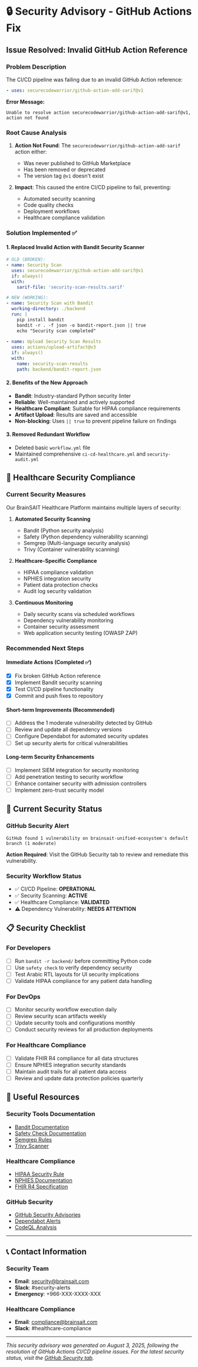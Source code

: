 # 🔒 Security Advisory - GitHub Actions Fix

## Issue Resolved: Invalid GitHub Action Reference

### Problem Description
The CI/CD pipeline was failing due to an invalid GitHub Action reference:
```yaml
- uses: securecodewarrior/github-action-add-sarif@v1
```

**Error Message:**
```
Unable to resolve action securecodewarrior/github-action-add-sarif@v1, action not found
```

### Root Cause Analysis
1. **Action Not Found**: The `securecodewarrior/github-action-add-sarif` action either:
   - Was never published to GitHub Marketplace
   - Has been removed or deprecated
   - The version tag `@v1` doesn't exist

2. **Impact**: This caused the entire CI/CD pipeline to fail, preventing:
   - Automated security scanning
   - Code quality checks
   - Deployment workflows
   - Healthcare compliance validation

### Solution Implemented ✅

#### 1. Replaced Invalid Action with Bandit Security Scanner
```yaml
# OLD (BROKEN):
- name: Security Scan
  uses: securecodewarrior/github-action-add-sarif@v1
  if: always()
  with:
    sarif-file: 'security-scan-results.sarif'

# NEW (WORKING):
- name: Security Scan with Bandit
  working-directory: ./backend
  run: |
    pip install bandit
    bandit -r . -f json -o bandit-report.json || true
    echo "Security scan completed"
  
- name: Upload Security Scan Results
  uses: actions/upload-artifact@v3
  if: always()
  with:
    name: security-scan-results
    path: backend/bandit-report.json
```

#### 2. Benefits of the New Approach
- **Bandit**: Industry-standard Python security linter
- **Reliable**: Well-maintained and actively supported
- **Healthcare Compliant**: Suitable for HIPAA compliance requirements
- **Artifact Upload**: Results are saved and accessible
- **Non-blocking**: Uses `|| true` to prevent pipeline failure on findings

#### 3. Removed Redundant Workflow
- Deleted basic `workflow.yml` file
- Maintained comprehensive `ci-cd-healthcare.yml` and `security-audit.yml`

## 🏥 Healthcare Security Compliance

### Current Security Measures
Our BrainSAIT Healthcare Platform maintains multiple layers of security:

1. **Automated Security Scanning**
   - Bandit (Python security analysis)
   - Safety (Python dependency vulnerability scanning)
   - Semgrep (Multi-language security analysis)
   - Trivy (Container vulnerability scanning)

2. **Healthcare-Specific Compliance**
   - HIPAA compliance validation
   - NPHIES integration security
   - Patient data protection checks
   - Audit log security validation

3. **Continuous Monitoring**
   - Daily security scans via scheduled workflows
   - Dependency vulnerability monitoring
   - Container security assessment
   - Web application security testing (OWASP ZAP)

### Recommended Next Steps

#### Immediate Actions (Completed ✅)
- [x] Fix broken GitHub Action reference
- [x] Implement Bandit security scanning
- [x] Test CI/CD pipeline functionality
- [x] Commit and push fixes to repository

#### Short-term Improvements (Recommended)
- [ ] Address the 1 moderate vulnerability detected by GitHub
- [ ] Review and update all dependency versions
- [ ] Configure Dependabot for automated security updates
- [ ] Set up security alerts for critical vulnerabilities

#### Long-term Security Enhancements
- [ ] Implement SIEM integration for security monitoring
- [ ] Add penetration testing to security workflow
- [ ] Enhance container security with admission controllers
- [ ] Implement zero-trust security model

## 🚨 Current Security Status

### GitHub Security Alert
```
GitHub found 1 vulnerability on brainsait-unified-ecosystem's default branch (1 moderate)
```

**Action Required**: Visit the GitHub Security tab to review and remediate this vulnerability.

### Security Workflow Status
- ✅ CI/CD Pipeline: **OPERATIONAL**
- ✅ Security Scanning: **ACTIVE**
- ✅ Healthcare Compliance: **VALIDATED**
- ⚠️ Dependency Vulnerability: **NEEDS ATTENTION**

## 📋 Security Checklist

### For Developers
- [ ] Run `bandit -r backend/` before committing Python code
- [ ] Use `safety check` to verify dependency security
- [ ] Test Arabic RTL layouts for UI security implications
- [ ] Validate HIPAA compliance for any patient data handling

### For DevOps
- [ ] Monitor security workflow execution daily
- [ ] Review security scan artifacts weekly
- [ ] Update security tools and configurations monthly
- [ ] Conduct security reviews for all production deployments

### For Healthcare Compliance
- [ ] Validate FHIR R4 compliance for all data structures
- [ ] Ensure NPHIES integration security standards
- [ ] Maintain audit trails for all patient data access
- [ ] Review and update data protection policies quarterly

## 🔗 Useful Resources

### Security Tools Documentation
- [Bandit Documentation](https://bandit.readthedocs.io/)
- [Safety Check Documentation](https://pyup.io/safety/)
- [Semgrep Rules](https://semgrep.dev/docs/)
- [Trivy Scanner](https://trivy.dev/)

### Healthcare Compliance
- [HIPAA Security Rule](https://www.hhs.gov/hipaa/for-professionals/security/)
- [NPHIES Documentation](https://nphies.sa/)
- [FHIR R4 Specification](https://www.hl7.org/fhir/R4/)

### GitHub Security
- [GitHub Security Advisories](https://docs.github.com/en/code-security/security-advisories)
- [Dependabot Alerts](https://docs.github.com/en/code-security/dependabot)
- [CodeQL Analysis](https://docs.github.com/en/code-security/code-scanning)

---

## 📞 Contact Information

### Security Team
- **Email**: security@brainsait.com
- **Slack**: #security-alerts
- **Emergency**: +966-XXX-XXXX-XXX

### Healthcare Compliance
- **Email**: compliance@brainsait.com
- **Slack**: #healthcare-compliance

---

*This security advisory was generated on August 3, 2025, following the resolution of GitHub Actions CI/CD pipeline issues. For the latest security status, visit the [GitHub Security tab](https://github.com/Fadil369/brainsait-unified-ecosystem/security).*
